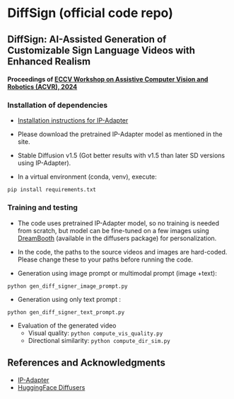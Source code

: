 # DiffSign (official code repo)

## DiffSign: AI-Assisted Generation of Customizable Sign Language Videos with Enhanced Realism
#### Proceedings of [ECCV Workshop on Assistive Computer Vision and Robotics (ACVR), 2024](https://iplab.dmi.unict.it/acvr2024/)

### Installation of dependencies
- [Installation instructions for IP-Adapter](https://github.com/tencent-ailab/IP-Adapter)
- Please download the pretrained IP-Adapter model as mentioned in the site.

- Stable Diffusion v1.5 (Got better results with v1.5 than later SD versions using IP-Adapter).

- In a virtual environment (conda, venv), execute:
```
pip install requirements.txt
```

### Training and testing
- The code uses pretrained IP-Adapter model, so no training is needed from scratch,
  but model can be fine-tuned on a few images using [DreamBooth](https://dreambooth.github.io/)
  (available in the diffusers package) for personalization.
  
- In the code, the paths to the source videos and images are hard-coded. Please 
  change these to your paths before running the code.

- Generation using image prompt or multimodal prompt (image +text): 
```
python gen_diff_signer_image_prompt.py
```

- Generation using only text prompt : 
```
python gen_diff_signer_text_prompt.py
```

- Evaluation of the generated video
  - Visual quality: ```python compute_vis_quality.py```
  - Directional similarity: ```python compute_dir_sim.py```



## References  and Acknowledgments
- [IP-Adapter](https://github.com/tencent-ailab/IP-Adapter)
- [HuggingFace Diffusers](https://huggingface.co/docs/diffusers/index)

